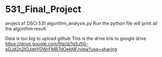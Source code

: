 # 531_Final_Project
project of DSCI 531
algorithm_analysis.py
Run the python file will print all the algorithm result.


Data is too big to upload github
This is the drive link to google drive
https://drive.google.com/file/d/1g5J5G-sGJd2n2IOJqnYDWrFMB7dOekNF/view?usp=sharing
